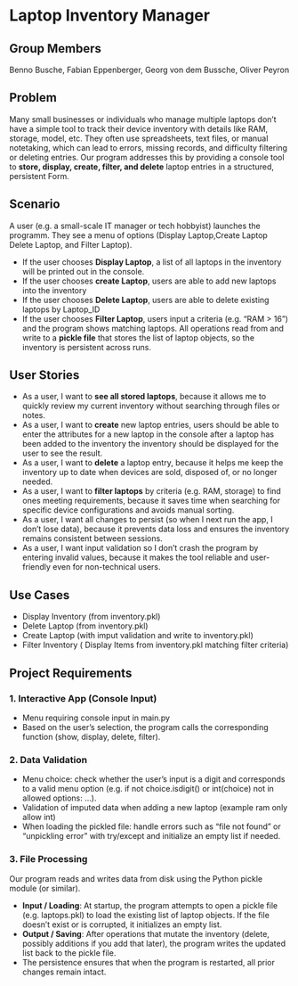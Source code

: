 # Laptop Inventory Manager

## Group Members
Benno Busche, Fabian Eppenberger, Georg von dem Bussche, Oliver Peyron
## Problem
 Many small businesses or individuals who manage multiple laptops don’t have a simple tool to track their device inventory with details like RAM, storage, model, etc. They often use spreadsheets, text files, or manual notetaking, which can lead to errors, missing records, and difficulty filtering or deleting entries. Our program addresses this by providing a console tool to __store, display, create, filter, and delete__ laptop entries in a structured, persistent Form.
## Scenario
A user (e.g. a small-scale IT manager or tech hobbyist) launches the programm. They see a menu of options 
(Display Laptop,Create Laptop Delete Laptop, and Filter Laptop).
- If the user chooses __Display Laptop__, a list of all laptops in the inventory will be printed out in the console.
- If the user chooses __create Laptop__, users are able to add new laptops into the inventory
- If the user chooses __Delete Laptop__, users are able to delete existing laptops by Laptop_ID
- If the user chooses __Filter Laptop__, users input a criteria (e.g. “RAM > 16”) and the program shows matching laptops.
  All operations read from and write to a __pickle file__ that stores the list of laptop objects, so the inventory is persistent across runs.
## User Stories
- As a user, I want to __see all stored laptops__, because it allows me to quickly review my current inventory without searching through files or notes.
- As a user, I want to __create__ new laptop entries, users should be able to enter the attributes for a new laptop in the console after a laptop has been added to the inventory the inventory should be displayed for the user to see the result.
- As a user, I want to __delete__ a laptop entry, because it helps me keep the inventory up to date when devices are sold, disposed of, or no longer needed.
- As a user, I want to __filter laptops__ by criteria (e.g. RAM, storage) to find ones meeting requirements, because it saves time when searching for specific device configurations and avoids manual sorting.
- As a user, I want all changes to persist (so when I next run the app, I don’t lose data), because it prevents data loss and ensures the inventory remains consistent between sessions.
- As a user, I want input validation so I don’t crash the program by entering invalid values, because it makes the tool reliable and user-friendly even for non-technical users.
## Use Cases
- Display Inventory (from inventory.pkl)
- Delete Laptop (from inventory.pkl)
- Create Laptop (with imput validation and write to inventory.pkl)
- Filter Inventory ( Display Items from inventory.pkl matching filter criteria)
## Project Requirements
### 1. Interactive App (Console Input)
- Menu requiring console input in main.py
- Based on the user’s selection, the program calls the corresponding function (show, display, delete, filter).
### 2. Data Validation
- Menu choice: check whether the user’s input is a digit and corresponds to a valid menu option (e.g. if not choice.isdigit() or int(choice) not in allowed options: …).
- Validation of imputed data when adding a new laptop (example ram only allow int)
- When loading the pickled file: handle errors such as “file not found” or “unpickling error” with try/except and initialize an empty list if needed.
### 3. File Processing
Our program reads and writes data from disk using the Python pickle module (or similar).
- __Input / Loading__: At startup, the program attempts to open a pickle file (e.g. laptops.pkl) to load the existing list of laptop objects. If the file doesn’t exist or is corrupted, it initializes an empty list.
- __Output / Saving__: After operations that mutate the inventory (delete, possibly additions if you add that later), the program writes the updated list back to the pickle file.
- The persistence ensures that when the program is restarted, all prior changes remain intact.
